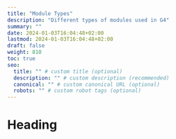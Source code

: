 ```yaml
---
title: "Module Types"
description: "Different types of modules used in G4"
summary: ""
date: 2024-01-03T16:04:48+02:00
lastmod: 2024-01-03T16:04:48+02:00
draft: false
weight: 810
toc: true
seo:
  title: "" # custom title (optional)
  description: "" # custom description (recommended)
  canonical: "" # custom canonical URL (optional)
  robots: "" # custom robot tags (optional)
---
```


# Heading